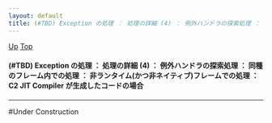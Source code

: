 ```yaml
---
layout: default
title: (#TBD) Exception の処理 ： 処理の詳細 (4) ： 例外ハンドラの探索処理 ： 同種のフレーム内での処理 ： 非ランタイム(かつ非ネイティブ)フレームでの処理 ： C2 JIT Compiler が生成したコードの場合
---
```

[Up](noQ5C359iU.html) [Top](../index.html)

#### (#TBD) Exception の処理 ： 処理の詳細 (4) ： 例外ハンドラの探索処理 ： 同種のフレーム内での処理 ： 非ランタイム(かつ非ネイティブ)フレームでの処理 ： C2 JIT Compiler が生成したコードの場合

--- 
#Under Construction





